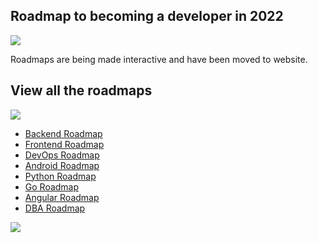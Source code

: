 ## Roadmap to becoming a developer in 2022
<img src="https://camo.githubusercontent.com/76109812f3127b0f86940373897b04ac8943cb3c0f057f90046444480f61bafd/68747470733a2f2f692e696d6775722e636f6d2f77617856496d762e706e67">

<p>
Roadmaps are being made interactive and have been moved to website.
</p>
<h2>View all the roadmaps</h2>
<img src="https://camo.githubusercontent.com/76109812f3127b0f86940373897b04ac8943cb3c0f057f90046444480f61bafd/68747470733a2f2f692e696d6775722e636f6d2f77617856496d762e706e67">
<ul>
<li><a href="https://roadmap.sh/backend">Backend Roadmap</a></li>
<li><a href="https://roadmap.sh/frontend">Frontend Roadmap</a></li>
<li><a href="https://roadmap.sh/devops">DevOps Roadmap</a></li>
<li><a href="https://roadmap.sh/android">Android Roadmap</a></li>
<li><a href="https://roadmap.sh/python">Python Roadmap</a></li>
<li><a href="https://roadmap.sh/go">Go Roadmap</a></li>
<li><a href="https://roadmap.sh/angular">Angular Roadmap</a></li>
<li><a href="https://roadmap.sh/dba">DBA Roadmap</a></li>
</ul>

<img src="https://camo.githubusercontent.com/76109812f3127b0f86940373897b04ac8943cb3c0f057f90046444480f61bafd/68747470733a2f2f692e696d6775722e636f6d2f77617856496d762e706e67">
